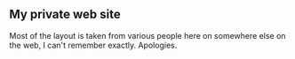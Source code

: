 ## My private web site
Most of the layout is taken from various people here on somewhere
else on the web, I can't remember exactly. Apologies.
